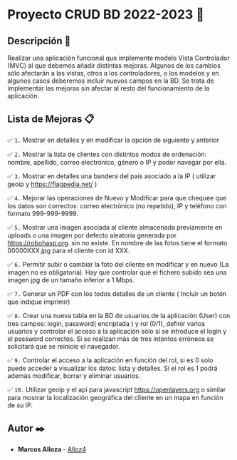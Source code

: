 # Proyecto CRUD BD 2022-2023 🚀

## Descripción 📖

Realizar una aplicación funcional que implemente modelo Vista Controlador (MVC) al que debemos añadir distintas mejoras. Algunos de los cambios sólo afectarán a las vistas, otros a los controladores, o los modelos y en algunos casos deberemos incluir nuevos campos en la BD. Se trata de implementar las mejoras sin afectar al resto del funcionamiento de la aplicación.

## Lista de Mejoras 📋

✅ `1.` Mostrar en detalles y en modificar la opción de siguiente y anterior

✅ `2.` Mostrar la lista de clientes con distintos modos de ordenación: nombre, apellido, correo electrónico, género o IP y poder navegar por ella.

✅ `3.` Mostrar en detalles una bandera del país asociado a la IP ( utilizar geoip y https://flagpedia.net/ )

✅ `4.` Mejorar las operaciones de Nuevo y Modificar para que chequee que los datos son correctos: correo electrónico (no repetido), IP y teléfono con formato 999-999-9999.

✅ `5.` Mostrar una imagen asociada al cliente almacenada previamente en uploads o una imagen por defecto aleatoria generada por https://robohasp.org. sin no existe. En nombre de las fotos tiene el formato 00000XXX.jpg para el cliente con id XXX.

✅ `6.` Permitir subir o cambiar la foto del cliente en modificar y en nuevo (La imagen no es obligatoria). Hay que controlar que el fichero subido sea una imagen jpg de un tamaño inferior a 1 Mbps.

✅ `7.` Generar un PDF con los todos detalles de un cliente ( Incluir un botón que indique imprimir)

✅ `8.` Crear una nueva tabla en la BD de usuarios de la aplicación (User) con tres campos: login, password( encriptada ) y rol (0/1), definir varios usuarios y controlar el acceso a la aplicación sólo si se introduce el login y el password correctos. Si se realizan más de tres intentos erróneos se solicitará que se reinicie el navegador.

✅ `9.` Controlar el acceso a la aplicación en función del rol, si es 0 solo puede acceder a visualizar los datos: lista y detalles. Si el rol es 1 podrá además modificar, borrar y eliminar usuarios.

✅ `10.` Utilizar geoip y el api para javascript https://openlayers.org o similar para mostrar la localización geográfica del cliente en un mapa en función de su IP.

## Autor ✒️

- **Marcos Alloza** - [Alloz4](https://github.com/Alloz4)
